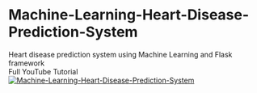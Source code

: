 # Machine-Learning-Heart-Disease-Prediction-System
Heart disease prediction system using Machine Learning and Flask framework  
Full YouTube Tutorial  
[![Machine-Learning-Heart-Disease-Prediction-System](http://img.youtube.com/vi/rtnb6_qBLE8/0.jpg)](http://www.youtube.com/watch?v=rtnb6_qBLE8)
